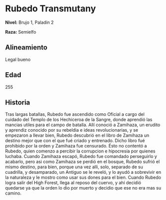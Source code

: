 # Rubedo Transmutany

**Nivel:** Brujo 1, Paladín 2

**Raza:** Semielfo

## Alineamiento
Legal bueno

## Edad
255

## Historia
Tras largas batallas, Rubedo fue ascendido como Oficial a cargo del cuidado del Templo de los Hechiceroa de la Sangre, donde aprendió las mancias utiles para el campo de batalla. Allí conoció a Zamihaza, un erudito y aprendiz conocido por su rebeldia e ideas revolucionarias, y se empezaron a llevar bien, Rubedo descubrió en el libro de Zamihaza un destino mejor que con el que fué criado y entrenado. Dicho libro fué prohibido por la orden y Zamihaza fue censurado. Ésto no contentó a Rubedo, quien comenzo a percibir la corrupcion e hipocresía por quienes luchaba.
Cuando Zamihaza escapó, Rubedo fue comandado perseguirlo y acabarlo, pero asi como Zamihaza se perdió en el bosque, Rubedo sufrió el mismo destino, para bien, porque una vez alli, solo, separado de su cuadrilla, y desamparado, un Antiguo se le reveló, y lo ayudó a sobrevivir en la naturaleza y le mostro como usar sus dones para el bien.
Cuando Rubedo logra salir del High Forest, llega al reposo del cuervo, y ahí decidió quedarse ya que la orden lo dio por muerto y decidio que ese no era mas su camino.

